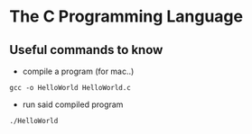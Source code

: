 # The C Programming Language

## Useful commands to know

- compile a program (for mac..)

```
gcc -o HelloWorld HelloWorld.c
```

- run said compiled program

```shell
./HelloWorld
```

